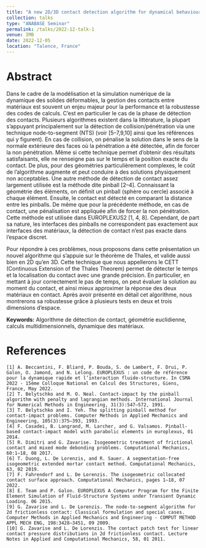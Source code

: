 ```yaml
---
title: "A new 2D/3D contact detection algorithm for dynamical behaviour of materials."
collection: talks
type: "ANABASE Seminar"
permalink: /talks/2022-12-talk-1
venue: IMB
date: 2022-12-05
location: "Talence, France"
---
```


<!-- This is a description of your talk, which is a markdown file that can be all markdown-ified like any other post. Yay markdown! -->
<!-- Reported in 2021 bcs of the covid -->

Abstract
=========
Dans le cadre de la modélisation et la simulation numérique de la dynamique des solides déformables, la gestion des contacts entre matériaux est souvent un enjeu majeur pour la performance et la robustesse des codes de calculs. C’est en particulier le cas de la phase de détection des contacts. Plusieurs algorithmes existent dans la littérature, la plupart s’appuyant principalement sur la détection de collision/pénétration via une technique node-to-segment
(NTS) (voir [5–7,9,10] ainsi que les références qui y figurent). En cas de collision, on pénalise la solution dans le sens de la normale extérieure des faces où la pénétration a été détectée, afin de forcer la non pénétration. Même si cette technique permet d’obtenir des résultats
satisfaisants, elle ne renseigne pas sur le temps et la position exacte du contact. De plus, pour des géométries particulièrement complexes, le coût de l’algorithme augmente et peut conduire à des solutions physiquement non acceptables. Une autre méthode de détection de contact
assez largement utilisée est la méthode dite pinball [2–4]. Connaissant la géométrie des éléments, on définit un pinball (sphère ou cercle) associé à chaque élément. Ensuite, le contact est détecté en comparant la distance entre les pinballs. De même que pour la précédente
méthode, en cas de contact, une pénalisation est appliquée afin de forcer la non pénétration.
Cette méthode est utilisée dans EUROPLEXUS2 [1, 4, 8]. Cependant, de part sa nature, les interfaces des pinballs ne correspondent pas exactement aux interfaces des matériaux, la détection de contact n’est pas exacte dans l’espace discret.

Pour répondre à ces problèmes, nous proposons dans cette présentation un nouvel algorithme qui s’appuie sur le théorème de Thales, et valide aussi bien en 2D qu’en 3D. Cette technique que nous appellerons le CETT (Continuous Extension of the Thales Theorem) permet de détecter le temps et la localisation du contact avec une grande précision. En particulier, en mettant à jour correctement le pas de temps, on peut évaluer la solution au moment du contact, et ainsi mieux approximer la réponse des deux matériaux en contact. Après avoir présenté en détail cet algorithme, nous montrerons sa robustesse grâce à plusieurs tests en
deux et trois dimensions d’espace.

**Keywords:** Algorithme de détection de contact, géométrie euclidienne, calculs multidimensionnels, dynamique des matériaux.

References
===========
    [1] A. Beccantini, F. Bliard, P. Bouda, S. de Lambert, F. Drui, P. Galon, O. Jamond, and N. Lelong. EUROPLEXUS : un code de référence pour la dynamique rapide et l’interaction fluide-structure. In CSMA 2022 - 15ème Colloque National en Calcul des Structures, Giens, France, May 2022.
    [2] T. Belytschko and M. O. Neal. Contact-impact by the pinball algorithm with penalty and lagrangian methods. International Journal for Numerical Methods in Engineering, 31(3):547–572, 1991.
    [3] T. Belytschko and I. Yeh. The splitting pinball method for contact-impact problems. Computer Methods in Applied Mechanics and Engineering, 105(3):375–393, 1993.
    [4] F. Casadei, B. Langrand, M. Larcher, and G. Valsamos. Pinball-based contact-impact model with parabolic elements in europlexus, 01 2014.
    [5] R. Dimitri and G. Zavarise. Isogeometric treatment of frictional contact and mixed mode debonding problems. Computational Mechanics, 60:1–18, 08 2017.
    [6] T. Duong, L. De Lorenzis, and R. Sauer. A segmentation-free isogeometric extended mortar contact method. Computational Mechanics, 63, 02 2019.
    [7] F. Fahrendorf and L. De Lorenzis. The isogeometric collocated contact surface approach. Computational Mechanics, pages 1–18, 07 2022.
    [8] E. Team and P. Galon. EUROPLEXUS A Computer Program for the Finite Element Simulation of Fluid-Structure Systems under Transient Dynamic Loading. 06 2015.
    [9] G. Zavarise and L. De Lorenzis. The node-to-segment algorithm for 2d frictionless contact: Classical formulation and special cases. Computer Methods in Applied Mechanics and Engineering - COMPUT METHOD APPL MECH ENG, 198:3428–3451, 09 2009.
    [10] G. Zavarise and L. De Lorenzis. The contact patch test for linear contact pressure distributions in 2d frictionless contact. Lecture Notes in Applied and Computational Mechanics, 58, 01 2011.


